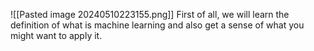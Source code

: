 ![[Pasted image 20240510223155.png]]
First of all, we will learn the definition of what is machine learning and also get a sense of what you might want to apply it.

